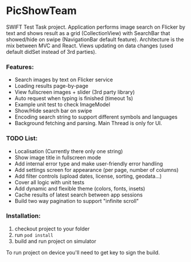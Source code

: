 # PicShowTeam
SWIFT Test Task project.
Application performs image search on Flicker by text and shows result as a grid (CollectionView) with SearchBar that showed/hide on swipe (NavigationBar default feature). Architecture is the mix between MVC and React. Views updating on data changes (used default didSet instead of 3rd parties).

### Features:
* Search images by text on Flicker service
* Loading results page-by-page
* View fullscreen images + slider (3rd party library)
* Auto request when typing is finished (timeout 1s)
* Example unit test to check ImageModel
* Show/Hide search bar on swipe
* Encoding search string to support different symbols and languages
* Background fetching and parsing. Main Thread is only for UI.

### TODO List:
* Localisation (Currently there only one string)
* Show image title in fullscreen mode
* Add internal error type and make user-friendly error handling
* Add settings screen for appearance (per page, number of columns)
* Add filter controls (upload dates, license, sorting, geodata...)
* Cover all logic with unit tests
* Add dynamic and flexible theme (colors, fonts, insets)
* Cache results of latest search between app sessions
* Build two way pagination to support "infinite scroll"

### Installation:
1. checkout project to your folder
2. run `pod install`
3. build and run project on simulator

To run project on device you'll need to get key to sign the build.
